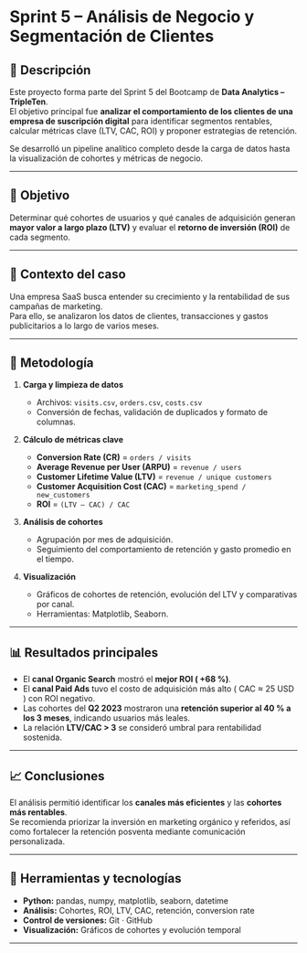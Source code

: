 # Sprint 5 – Análisis de Negocio y Segmentación de Clientes

## 📄 Descripción
Este proyecto forma parte del Sprint 5 del Bootcamp de **Data Analytics – TripleTen**.  
El objetivo principal fue **analizar el comportamiento de los clientes de una empresa de suscripción digital** para identificar segmentos rentables, calcular métricas clave (LTV, CAC, ROI) y proponer estrategias de retención.

Se desarrolló un pipeline analítico completo desde la carga de datos hasta la visualización de cohortes y métricas de negocio.

---

## 🎯 Objetivo
Determinar qué cohortes de usuarios y qué canales de adquisición generan **mayor valor a largo plazo (LTV)** y evaluar el **retorno de inversión (ROI)** de cada segmento.

---

## 🧩 Contexto del caso
Una empresa SaaS busca entender su crecimiento y la rentabilidad de sus campañas de marketing.  
Para ello, se analizaron los datos de clientes, transacciones y gastos publicitarios a lo largo de varios meses.

---

## 🧠 Metodología

1. **Carga y limpieza de datos**
   - Archivos: `visits.csv`, `orders.csv`, `costs.csv`
   - Conversión de fechas, validación de duplicados y formato de columnas.

2. **Cálculo de métricas clave**
   - **Conversion Rate (CR)** = `orders / visits`
   - **Average Revenue per User (ARPU)** = `revenue / users`
   - **Customer Lifetime Value (LTV)** = `revenue / unique customers`
   - **Customer Acquisition Cost (CAC)** = `marketing_spend / new_customers`
   - **ROI** = `(LTV – CAC) / CAC`

3. **Análisis de cohortes**
   - Agrupación por mes de adquisición.
   - Seguimiento del comportamiento de retención y gasto promedio en el tiempo.

4. **Visualización**
   - Gráficos de cohortes de retención, evolución del LTV y comparativas por canal.
   - Herramientas: Matplotlib, Seaborn.

---

## 📊 Resultados principales

- El **canal Organic Search** mostró el **mejor ROI ( +68 %)**.  
- El **canal Paid Ads** tuvo el costo de adquisición más alto ( CAC ≈ 25 USD ) con ROI negativo.  
- Las cohortes del **Q2 2023** mostraron una **retención superior al 40 % a los 3 meses**, indicando usuarios más leales.  
- La relación **LTV/CAC > 3** se consideró umbral para rentabilidad sostenida.

---

## 📈 Conclusiones
El análisis permitió identificar los **canales más eficientes** y las **cohortes más rentables**.  
Se recomienda priorizar la inversión en marketing orgánico y referidos, así como fortalecer la retención posventa mediante comunicación personalizada.

---

## 🧰 Herramientas y tecnologías
- **Python:** pandas, numpy, matplotlib, seaborn, datetime  
- **Análisis:** Cohortes, ROI, LTV, CAC, retención, conversion rate  
- **Control de versiones:** Git · GitHub  
- **Visualización:** Gráficos de cohortes y evolución temporal

---

